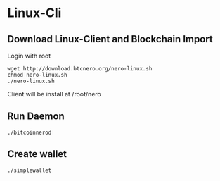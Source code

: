 # Linux-Cli

## Download Linux-Client and Blockchain Import
Login with root
```
wget http://download.btcnero.org/nero-linux.sh
chmod nero-linux.sh
./nero-linux.sh
```
Client will be install at /root/nero
## Run Daemon
```
./bitcoinnerod
```

## Create wallet
```
./simplewallet
```
